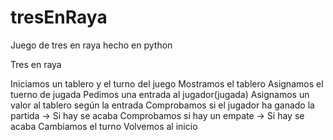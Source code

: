 # tresEnRaya
Juego de tres en raya hecho en python

Tres en raya

Iniciamos un tablero y el turno del juego
Mostramos el tablero
Asignamos el tuerno de jugada
Pedimos una entrada al jugador(jugada)
Asignamos un valor al tablero según la entrada
Comprobamos si el jugador ha ganado la partida -> Si hay se acaba
Comprobamos si hay un empate -> Si hay se acaba
Cambiamos el turno
Volvemos al inicio
